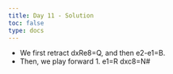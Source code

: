 ```yaml
---
title: Day 11 - Solution
toc: false
type: docs
---
```


- We first retract dxRe8=Q, and then e2-e1=B.
- Then, we play forward 1. e1=R dxc8=N#
